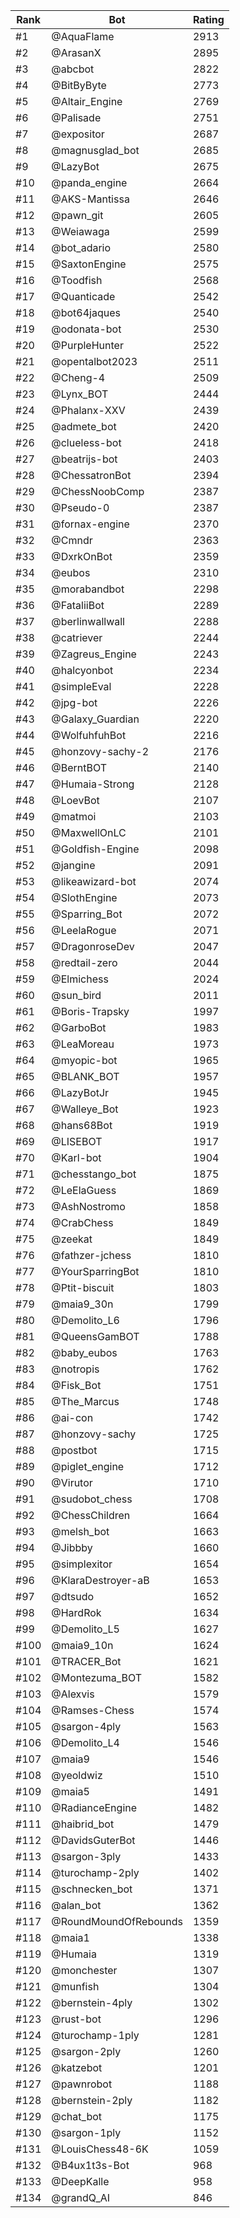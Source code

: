 Rank|Bot|Rating
---|---|---
#1|@AquaFlame|2913
#2|@ArasanX|2895
#3|@abcbot|2822
#4|@BitByByte|2773
#5|@Altair_Engine|2769
#6|@Palisade|2751
#7|@expositor|2687
#8|@magnusglad_bot|2685
#9|@LazyBot|2675
#10|@panda_engine|2664
#11|@AKS-Mantissa|2646
#12|@pawn_git|2605
#13|@Weiawaga|2599
#14|@bot_adario|2580
#15|@SaxtonEngine|2575
#16|@Toodfish|2568
#17|@Quanticade|2542
#18|@bot64jaques|2540
#19|@odonata-bot|2530
#20|@PurpleHunter|2522
#21|@opentalbot2023|2511
#22|@Cheng-4|2509
#23|@Lynx_BOT|2444
#24|@Phalanx-XXV|2439
#25|@admete_bot|2420
#26|@clueless-bot|2418
#27|@beatrijs-bot|2403
#28|@ChessatronBot|2394
#29|@ChessNoobComp|2387
#30|@Pseudo-0|2387
#31|@fornax-engine|2370
#32|@Cmndr|2363
#33|@DxrkOnBot|2359
#34|@eubos|2310
#35|@morabandbot|2298
#36|@FataliiBot|2289
#37|@berlinwallwall|2288
#38|@catriever|2244
#39|@Zagreus_Engine|2243
#40|@halcyonbot|2234
#41|@simpleEval|2228
#42|@jpg-bot|2226
#43|@Galaxy_Guardian|2220
#44|@WolfuhfuhBot|2216
#45|@honzovy-sachy-2|2176
#46|@BerntBOT|2140
#47|@Humaia-Strong|2128
#48|@LoevBot|2107
#49|@matmoi|2103
#50|@MaxwellOnLC|2101
#51|@Goldfish-Engine|2098
#52|@jangine|2091
#53|@likeawizard-bot|2074
#54|@SlothEngine|2073
#55|@Sparring_Bot|2072
#56|@LeelaRogue|2071
#57|@DragonroseDev|2047
#58|@redtail-zero|2044
#59|@Elmichess|2024
#60|@sun_bird|2011
#61|@Boris-Trapsky|1997
#62|@GarboBot|1983
#63|@LeaMoreau|1973
#64|@myopic-bot|1965
#65|@BLANK_BOT|1957
#66|@LazyBotJr|1945
#67|@Walleye_Bot|1923
#68|@hans68Bot|1919
#69|@LISEBOT|1917
#70|@Karl-bot|1904
#71|@chesstango_bot|1875
#72|@LeElaGuess|1869
#73|@AshNostromo|1858
#74|@CrabChess|1849
#75|@zeekat|1849
#76|@fathzer-jchess|1810
#77|@YourSparringBot|1810
#78|@Ptit-biscuit|1803
#79|@maia9_30n|1799
#80|@Demolito_L6|1796
#81|@QueensGamBOT|1788
#82|@baby_eubos|1763
#83|@notropis|1762
#84|@Fisk_Bot|1751
#85|@The_Marcus|1748
#86|@ai-con|1742
#87|@honzovy-sachy|1725
#88|@postbot|1715
#89|@piglet_engine|1712
#90|@Virutor|1710
#91|@sudobot_chess|1708
#92|@ChessChildren|1664
#93|@melsh_bot|1663
#94|@Jibbby|1660
#95|@simplexitor|1654
#96|@KlaraDestroyer-aB|1653
#97|@dtsudo|1652
#98|@HardRok|1634
#99|@Demolito_L5|1627
#100|@maia9_10n|1624
#101|@TRACER_Bot|1621
#102|@Montezuma_BOT|1582
#103|@Alexvis|1579
#104|@Ramses-Chess|1574
#105|@sargon-4ply|1563
#106|@Demolito_L4|1546
#107|@maia9|1546
#108|@yeoldwiz|1510
#109|@maia5|1491
#110|@RadianceEngine|1482
#111|@haibrid_bot|1479
#112|@DavidsGuterBot|1446
#113|@sargon-3ply|1433
#114|@turochamp-2ply|1402
#115|@schnecken_bot|1371
#116|@alan_bot|1362
#117|@RoundMoundOfRebounds|1359
#118|@maia1|1338
#119|@Humaia|1319
#120|@monchester|1307
#121|@munfish|1304
#122|@bernstein-4ply|1302
#123|@rust-bot|1296
#124|@turochamp-1ply|1281
#125|@sargon-2ply|1260
#126|@katzebot|1201
#127|@pawnrobot|1188
#128|@bernstein-2ply|1182
#129|@chat_bot|1175
#130|@sargon-1ply|1152
#131|@LouisChess48-6K|1059
#132|@B4ux1t3s-Bot|968
#133|@DeepKalle|958
#134|@grandQ_AI|846
